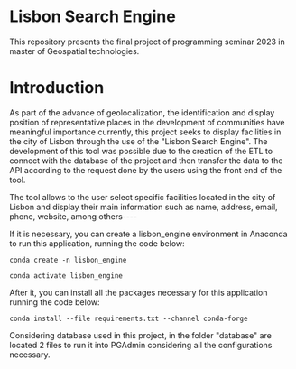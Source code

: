 # Lisbon Search Engine

This repository presents the final project of programming seminar 2023 in master of Geospatial technologies.

# Introduction

As part of the advance of geolocalization, the identification and display position of representative places in the development of communities have meaningful importance currently, this project seeks to display facilities in the city of Lisbon through the use of the "Lisbon Search Engine".
The development of this tool was possible due to the creation of the ETL  to connect with the database of the project and then transfer the data to the API according to the request done by the users using the front end of the tool.

The tool allows to the user select specific facilities located in the city of Lisbon and display their main information such as name, address, email, phone, website, among others----






If it is necessary, you can create a lisbon_engine environment in Anaconda to run this application, running the code below:

    conda create -n lisbon_engine

    conda activate lisbon_engine

After it, you can install all the packages necessary for this application running the code below:

    conda install --file requirements.txt --channel conda-forge
  

Considering database used in this project, in the folder "database" are located 2 files to run it into PGAdmin considering all the configurations necessary.



